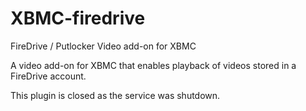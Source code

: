 XBMC-firedrive
==============

FireDrive / Putlocker Video add-on for XBMC

A video add-on for XBMC that enables playback of videos stored in a FireDrive account.

This plugin is closed as the service was shutdown.
